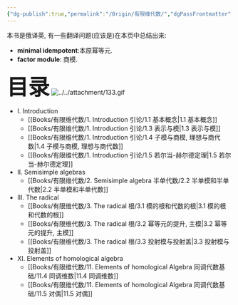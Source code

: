 ```yaml
---
{"dg-publish":true,"permalink":"/0rigin/有限维代数/","dgPassFrontmatter":true,"created":"2024-06-26T17:06:11.909+08:00","updated":"2024-08-10T17:54:33.850+08:00"}
---
```


本书是俄译英, 有一些翻译问题(应该是)在本页中总结出来:
+ **minimal idempotent**:本原幂等元.
+ **factor module**: 商模.

<font size="7"> **目录**</font> 
![../../attachment/133.gif](/img/user/attachment/133.gif)

+ Ⅰ. Introduction
	+ [[Books/有限维代数/1. Introduction 引论/1.1 基本概念\|1.1 基本概念]]
	+ [[Books/有限维代数/1. Introduction 引论/1.3 表示与模\|1.3 表示与模]]
	+ [[Books/有限维代数/1. Introduction 引论/1.4 子模与商模, 理想与商代数\|1.4 子模与商模, 理想与商代数]]
	+ [[Books/有限维代数/1. Introduction 引论/1.5 若尔当-赫尔德定理\|1.5 若尔当-赫尔德定理]]
+ Ⅱ. Semisimple algebras
	+ [[Books/有限维代数/2. Semisimple algebra 半单代数/2.2 半单模和半单代数\|2.2 半单模和半单代数]]
+ Ⅲ. The radical
	+ [[Books/有限维代数/3. The radical 根/3.1 模的根和代数的根\|3.1 模的根和代数的根]]
	+ [[Books/有限维代数/3. The radical 根/3.2 幂等元的提升, 主模\|3.2 幂等元的提升, 主模]]
	+ [[Books/有限维代数/3. The radical 根/3.3 投射模与投射盖\|3.3 投射模与投射盖]]
+ Ⅺ. Elements of homological algebra
	+ [[Books/有限维代数/11. Elements of homological Algebra 同调代数基础/11.4 同调维数\|11.4 同调维数]]
	+ [[Books/有限维代数/11. Elements of homological Algebra 同调代数基础/11.5 对偶\|11.5 对偶]]